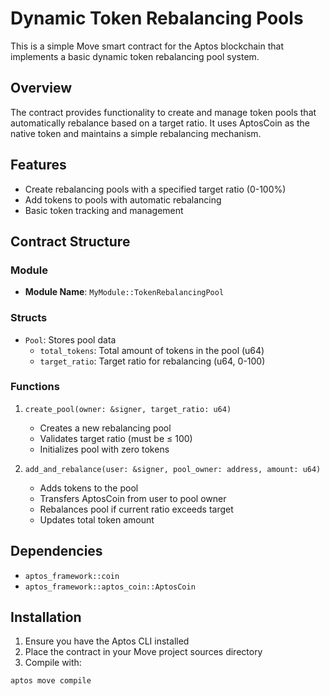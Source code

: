 # Dynamic Token Rebalancing Pools

This is a simple Move smart contract for the Aptos blockchain that implements a basic dynamic token rebalancing pool system.

## Overview

The contract provides functionality to create and manage token pools that automatically rebalance based on a target ratio. It uses AptosCoin as the native token and maintains a simple rebalancing mechanism.

## Features

- Create rebalancing pools with a specified target ratio (0-100%)
- Add tokens to pools with automatic rebalancing
- Basic token tracking and management

## Contract Structure

### Module
- **Module Name**: `MyModule::TokenRebalancingPool`

### Structs
- `Pool`: Stores pool data
  - `total_tokens`: Total amount of tokens in the pool (u64)
  - `target_ratio`: Target ratio for rebalancing (u64, 0-100)

### Functions
1. `create_pool(owner: &signer, target_ratio: u64)`
   - Creates a new rebalancing pool
   - Validates target ratio (must be ≤ 100)
   - Initializes pool with zero tokens

2. `add_and_rebalance(user: &signer, pool_owner: address, amount: u64)`
   - Adds tokens to the pool
   - Transfers AptosCoin from user to pool owner
   - Rebalances pool if current ratio exceeds target
   - Updates total token amount

## Dependencies
- `aptos_framework::coin`
- `aptos_framework::aptos_coin::AptosCoin`

## Installation

1. Ensure you have the Aptos CLI installed
2. Place the contract in your Move project sources directory
3. Compile with:
```bash
aptos move compile